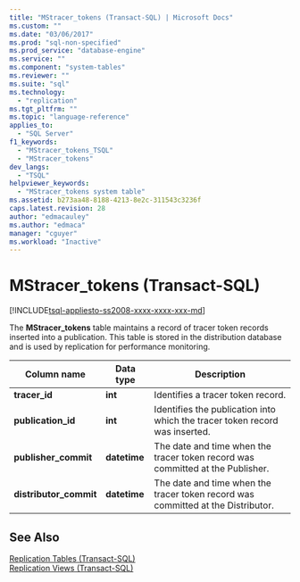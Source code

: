 ```yaml
---
title: "MStracer_tokens (Transact-SQL) | Microsoft Docs"
ms.custom: ""
ms.date: "03/06/2017"
ms.prod: "sql-non-specified"
ms.prod_service: "database-engine"
ms.service: ""
ms.component: "system-tables"
ms.reviewer: ""
ms.suite: "sql"
ms.technology: 
  - "replication"
ms.tgt_pltfrm: ""
ms.topic: "language-reference"
applies_to: 
  - "SQL Server"
f1_keywords: 
  - "MStracer_tokens_TSQL"
  - "MStracer_tokens"
dev_langs: 
  - "TSQL"
helpviewer_keywords: 
  - "MStracer_tokens system table"
ms.assetid: b273aa48-8188-4213-8e2c-311543c3236f
caps.latest.revision: 28
author: "edmacauley"
ms.author: "edmaca"
manager: "cguyer"
ms.workload: "Inactive"
---
```

# MStracer_tokens (Transact-SQL)
[!INCLUDE[tsql-appliesto-ss2008-xxxx-xxxx-xxx-md](../../includes/tsql-appliesto-ss2008-xxxx-xxxx-xxx-md.md)]

  The **MStracer_tokens** table maintains a record of tracer token records inserted into a publication. This table is stored in the distribution database and is used by replication for performance monitoring.  
  
|Column name|Data type|Description|  
|-----------------|---------------|-----------------|  
|**tracer_id**|**int**|Identifies a tracer token record.|  
|**publication_id**|**int**|Identifies the publication into which the tracer token record was inserted.|  
|**publisher_commit**|**datetime**|The date and time when the tracer token record was committed at the Publisher.|  
|**distributor_commit**|**datetime**|The date and time when the tracer token record was committed at the Distributor.|  
  
## See Also  
 [Replication Tables &#40;Transact-SQL&#41;](../../relational-databases/system-tables/replication-tables-transact-sql.md)   
 [Replication Views &#40;Transact-SQL&#41;](../../relational-databases/system-views/replication-views-transact-sql.md)  
  
  
